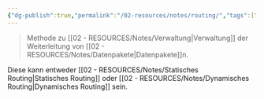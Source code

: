 ```yaml
---
{"dg-publish":true,"permalink":"/02-resources/notes/routing/","tags":["netzwerk/gateway","prüfungsrelevant"],"noteIcon":"","updated":"2024-08-07T15:27:20.000+02:00"}
---
```


>Methode zu [[02 - RESOURCES/Notes/Verwaltung\|Verwaltung]] der Weiterleitung von [[02 - RESOURCES/Notes/Datenpakete\|Datenpakete]]n.

Diese kann entweder [[02 - RESOURCES/Notes/Statisches Routing\|Statisches Routing]] oder [[02 - RESOURCES/Notes/Dynamisches Routing\|Dynamisches Routing]] sein.